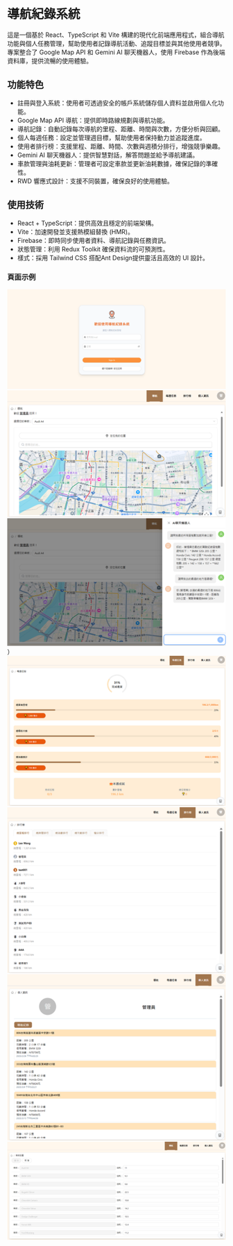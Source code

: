 # 導航紀錄系統

這是一個基於 React、TypeScript 和 Vite 構建的現代化前端應用程式，組合導航功能與個人任務管理，幫助使用者記錄導航活動、追蹤目標並與其他使用者競爭。專案整合了 Google Map API 和 Gemini AI 聊天機器人，使用 Firebase 作為後端資料庫，提供流暢的使用體驗。

## 功能特色

<ul>
  <li>註冊與登入系統：使用者可透過安全的帳戶系統儲存個人資料並啟用個人化功能。</li>
  <li>Google Map API 導航：提供即時路線規劃與導航功能。</li>
  <li>導航記錄：自動記錄每次導航的里程、距離、時間與次數，方便分析與回顧。</li>
  <li>個人每週任務：設定並管理週目標，幫助使用者保持動力並追蹤進度。</li>
  <li>使用者排行榜：支援里程、距離、時間、次數與週積分排行，增強競爭樂趣。</li>
  <li>Gemini AI 聊天機器人：提供智慧對話，解答問題並給予導航建議。</li>
  <li>車款管理與油耗更新：管理者可設定車款並更新油耗數據，確保記錄的準確性。</li>
  <li>RWD 響應式設計：支援不同裝置，確保良好的使用體驗。</li>
</ul>

## 使用技術

<ul>
  <li>React + TypeScript：提供高效且穩定的前端架構。</li>
  <li>Vite：加速開發並支援熱模組替換 (HMR)。</li>
  <li>Firebase：即時同步使用者資料、導航記錄與任務資訊。</li>
  <li>狀態管理：利用 Redux Toolkit 確保資料流的可預測性。</li>
  <li>樣式：採用 Tailwind CSS 搭配Ant Design提供靈活且高效的 UI 設計。</li>
</ul>

### 頁面示例

![登入頁面](./src/assets/images/login.png)
![導航頁面](./src/assets/images/home.png)
![AI聊天機器人](./src/assets/images/chat.png)）
![任務頁面](./src/assets/images/task.png)
![排行榜頁面](./src/assets/images/rank.png)
![個人資訊頁面](./src/assets/images/userInfo.png)
![車款設置頁面](./src/assets/images/setting.png)
